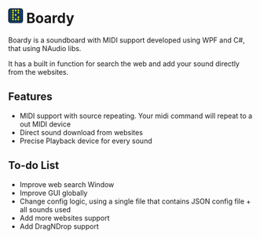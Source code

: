 # <img src="https://github.com/hexpl0it/Boardy/raw/master/source/Logo/boardy_logo.png" alt="Boardy Logo" width="30" height="30" /> Boardy

Boardy is a soundboard with MIDI support developed using WPF and C#, that using NAudio libs.

It has a built in function for search the web and add your sound directly from the websites.




## Features

- MIDI support with source repeating. Your midi command will repeat to a out MIDI device
- Direct sound download from websites
- Precise Playback device for every sound




## To-do List

- Improve web search Window
- Improve GUI globally
- Change config logic, using a single file that contains JSON config file + all sounds used
- Add more websites support
- Add DragNDrop support